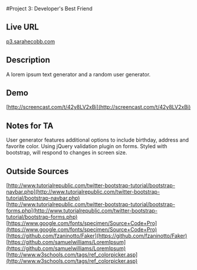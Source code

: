 #Project 3: Developer's Best Friend  
## Live URL  
[p3.sarahecobb.com](http://p3.sarahecobb.com)  
## Description  
A lorem ipsum text generator and a random user generator.  
## Demo  
[http://screencast.com/t/42y8LV2xBi](http://screencast.com/t/42y8LV2xBi)
## Notes for TA  
User generator features additional options to include birthday, address and favorite color. Using jQuery validation plugin on forms. Styled with bootstrap, will respond to changes in screen size.  
## Outside Sources  
[http://www.tutorialrepublic.com/twitter-bootstrap-tutorial/bootstrap-navbar.php](http://www.tutorialrepublic.com/twitter-bootstrap-tutorial/bootstrap-navbar.php)  
[http://www.tutorialrepublic.com/twitter-bootstrap-tutorial/bootstrap-forms.php](http://www.tutorialrepublic.com/twitter-bootstrap-tutorial/bootstrap-forms.php)  
[https://www.google.com/fonts/specimen/Source+Code+Pro](https://www.google.com/fonts/specimen/Source+Code+Pro)  
[https://github.com/fzaninotto/Faker](https://github.com/fzaninotto/Faker)  
[https://github.com/samuelwilliams/LoremIpsum](https://github.com/samuelwilliams/LoremIpsum)  
[http://www.w3schools.com/tags/ref_colorpicker.asp](http://www.w3schools.com/tags/ref_colorpicker.asp)  